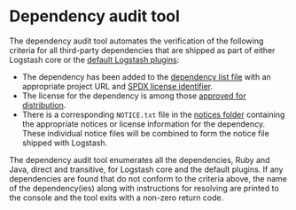 # Dependency audit tool

The dependency audit tool automates the verification of the following criteria for all
third-party dependencies that are shipped as part of either Logstash core or the [default Logstash 
plugins](https://github.com/elastic/logstash/blob/master/rakelib/plugins-metadata.json):
* The dependency has been added to the [dependency list file](https://github.com/elastic/logstash/blob/master/tools/dependencies-report/src/main/resources/licenseMapping.csv)
with an appropriate project URL and [SPDX license identifier](https://spdx.org/licenses/). 
* The license for the dependency is among those [approved for distribution](https://github.com/elastic/logstash/blob/master/tools/dependencies-report/src/main/resources/acceptableLicenses.csv).
* There is a corresponding `NOTICE.txt` file in the [notices folder](https://github.com/elastic/logstash/tree/master/tools/dependencies-report/src/main/resources/notices)
containing the appropriate notices or license information for the dependency. These individual 
notice files will be combined to form the notice file shipped with Logstash.

The dependency audit tool enumerates all the dependencies, Ruby and Java, direct and transitive,
for Logstash core and the default plugins. If any dependencies are found that do not conform to
the criteria above, the name of the dependency(ies) along with instructions for resolving are 
printed to the console and the tool exits with a non-zero return code.

